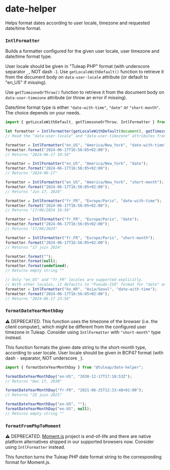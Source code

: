 # date-helper

Helps format dates according to user locale, timezone and requested date/time format.

### `IntlFormatter`

Builds a formatter configured for the given user locale, user timezone and date/time format type.

User locale should be given in "Tuleap PHP" format (with underscore separator `_`, NOT dash `-`).
Use `getLocaleWithDefault()` function to retrieve it from the document body on `data-user-locale` attribute (or default to "en_US" if missing).

Use `getTimezoneOrThrow()` function to retrieve it from the document body on `data-user-timezone` attribute (or throw an error if missing).

Date/time format type is either `"date-with-time"`, `"date"` or `"short-month"`. The choice depends on your needs.

```typescript
import { getLocaleWithDefault, getTimezoneOrThrow, IntlFormatter } from "@tuleap/date-helper";

let formatter = IntlFormatter(getLocaleWithDefault(document), getTimezoneOrThrow(document), "date");
// Read the "data-user-locale" and "data-user-timezone" attributes from document body to prepare the formatter.

formatter = IntlFormatter("en_US", "America/New_York", "date-with-time");
formatter.format("2024-06-17T16:56:05+02:00");
// Returns "2024-06-17 10:56"

formatter = IntlFormatter("en_US", "America/New_York", "date");
formatter.format("2024-06-17T16:56:05+02:00");
// Returns "2024-06-17"

formatter = IntlFormatter("en_US", "America/New_York", "short-month");
formatter.format("2024-06-17T16:56:05+02:00");
// Returns "Jun 17, 2024"

formatter = IntlFormatter("fr_FR", "Europe/Paris", "date-with-time");
formatter.format("2024-06-17T16:56:05+02:00");
// Returns "17/06/2024 16:56"

formatter = IntlFormatter("fr_FR", "Europe/Paris", "date");
formatter.format("2024-06-17T16:56:05+02:00");
// Returns "17/06/2024"

formatter = IntlFormatter("fr_FR", "Europe/Paris", "short-month");
formatter.format("2024-06-17T16:56:05+02:00");
// Returns "17 juin 2024"

formatter.format("");
formatter.format(null);
formatter.format(undefined);
// Returns empty string ""

// Only "en_US" and "fr_FR" locales are supported explicitly.
// With other locales, it defaults to "Pseudo-ISO" format for "date" and "date-with-time".
formatter = IntlFormatter("ko_KR", "Asia/Seoul", "date-with-time");
formatter.format("2024-06-17T16:56:05+02:00");
// Returns "2024-06-17 23:56"
```

### `formatDateYearMonthDay`

⚠️ DEPRECATED. This function uses the timezone of the browser (i.e. the client computer), which might be different from the configured user timezone in Tuleap. Consider using `IntlFormatter` with `"short-month"` type instead.

This function formats the given date string to the short-month type, according to user locale. User locale should be given in BCP47 format (with dash `-` separator, NOT underscore `_`).

```typescript
import { formatDateYearMonthDay } from "@tuleap/date-helper";

formatDateYearMonthDay("en-US", "2030-12-17T17:10:53Z");
// Returns "Dec 17, 2030"

formatDateYearMonthDay("fr-FR", "2021-06-25T12:33:48+01:00");
// Returns "25 juin 2021"

formatDateYearMonthDay("en-US", "");
formatDateYearMonthDay("en-US", null);
// Returns empty string ""
```

### `formatFromPhpToMoment`

⚠️ DEPRECATED. [Moment.js][0] project is end-of-life and there are native platform alternatives shipped in our supported browsers now. Consider using `IntlFormatter` instead.

This function turns the Tuleap PHP date format string to the corresponding format for Moment.js.

[0]: https://momentjs.com/
